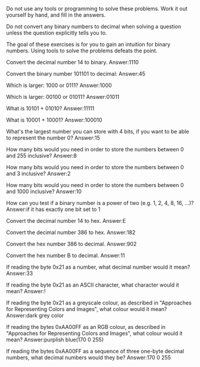 Do not use any tools or programming to solve these problems. Work it out yourself by hand, and fill in the answers.

Do not convert any binary numbers to decimal when solving a question unless the question explicitly tells you to.

The goal of these exercises is for you to gain an intuition for binary numbers. Using tools to solve the problems defeats the point.

Convert the decimal number 14 to binary.
Answer:1110

Convert the binary number 101101 to decimal:
Answer:45

Which is larger: 1000 or 0111?
Answer:1000

Which is larger: 00100 or 01011?
Answer:01011

What is 10101 + 01010?
Answer:11111

What is 10001 + 10001?
Answer:100010

What's the largest number you can store with 4 bits, if you want to be able to represent the number 0?
Answer:15

How many bits would you need in order to store the numbers between 0 and 255 inclusive?
Answer:8

How many bits would you need in order to store the numbers between 0 and 3 inclusive?
Answer:2

How many bits would you need in order to store the numbers between 0 and 1000 inclusive?
Answer:10

How can you test if a binary number is a power of two (e.g. 1, 2, 4, 8, 16, ...)?
Answer:if it has exactly one bit set to 1

Convert the decimal number 14 to hex.
Answer:E

Convert the decimal number 386 to hex.
Answer:182

Convert the hex number 386 to decimal.
Answer:902

Convert the hex number B to decimal.
Answer:11

If reading the byte 0x21 as a number, what decimal number would it mean?
Answer:33

If reading the byte 0x21 as an ASCII character, what character would it mean?
Answer:!

If reading the byte 0x21 as a greyscale colour, as described in "Approaches for Representing Colors and Images", what colour would it mean?
Answer:dark grey color

If reading the bytes 0xAA00FF as an RGB colour, as described in "Approaches for Representing Colors and Images", what colour would it mean?
Answer:purplish blue(170 0 255)

If reading the bytes 0xAA00FF as a sequence of three one-byte decimal numbers, what decimal numbers would they be?
Answer:170 0 255
